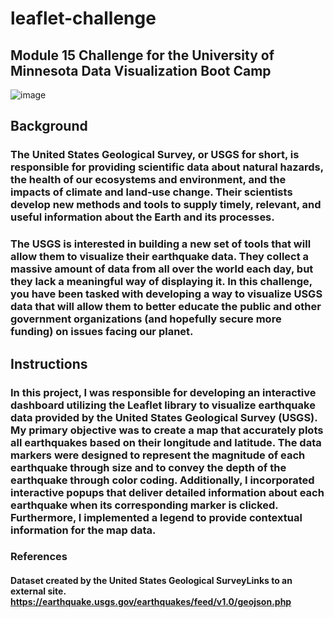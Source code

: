 # leaflet-challenge

## Module 15 Challenge for the University of Minnesota Data Visualization Boot Camp

![image](https://github.com/user-attachments/assets/c09b8d8d-03c4-4576-bda3-249e94c3119a)


## Background
### The United States Geological Survey, or USGS for short, is responsible for providing scientific data about natural hazards, the health of our ecosystems and environment, and the impacts of climate and land-use change. Their scientists develop new methods and tools to supply timely, relevant, and useful information about the Earth and its processes.

### The USGS is interested in building a new set of tools that will allow them to visualize their earthquake data. They collect a massive amount of data from all over the world each day, but they lack a meaningful way of displaying it. In this challenge, you have been tasked with developing a way to visualize USGS data that will allow them to better educate the public and other government organizations (and hopefully secure more funding) on issues facing our planet.

## Instructions
### In this project, I was responsible for developing an interactive dashboard utilizing the Leaflet library to visualize earthquake data provided by the United States Geological Survey (USGS). My primary objective was to create a map that accurately plots all earthquakes based on their longitude and latitude. The data markers were designed to represent the magnitude of each earthquake through size and to convey the depth of the earthquake through color coding. Additionally, I incorporated interactive popups that deliver detailed information about each earthquake when its corresponding marker is clicked. Furthermore, I implemented a legend to provide contextual information for the map data.

### References

#### Dataset created by the United States Geological SurveyLinks to an external site. https://earthquake.usgs.gov/earthquakes/feed/v1.0/geojson.php



